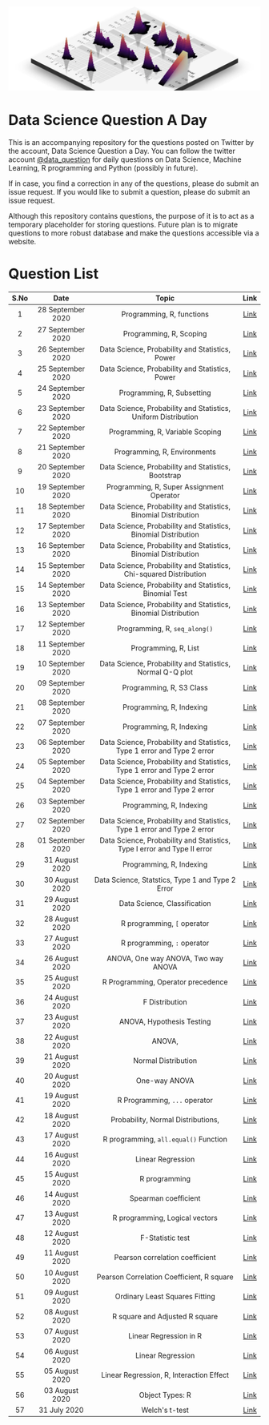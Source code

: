 ![](logo.png)
# Data Science Question A Day

This is an accompanying repository for the questions posted on Twitter by the account, Data Science Question a Day. You can follow the twitter account [@data_question](https://twitter.com/data_question) for daily questions on Data Science, Machine Learning, R programming and Python (possibly in future).

If in case, you find a correction in any of the questions, please do submit an issue request. If you would like to submit a question, please do submit an issue request.

Although this repository contains questions, the purpose of it is to act as a temporary placeholder for storing questions. Future plan is to migrate questions to more robust database and make the questions accessible via a website.

# Question List

|S.No|Date|Topic|Link|
|:---:|:---:|:---:|:---:|
|1|28 September 2020|Programming,  R,  functions|[Link](./questions/q_28092020.md)|
|2|27 September 2020|Programming,  R,  Scoping|[Link](./questions/q_27092020.md)|
|3|26 September 2020|Data Science,  Probability and Statistics,  Power|[Link](./questions/q_26092020.md)|
|4|25 September 2020|Data Science,  Probability and Statistics,  Power|[Link](./questions/q_25092020.md)|
|5|24 September 2020|Programming,  R,  Subsetting|[Link](./questions/q_24092020.md)|
|6|23 September 2020|Data Science,  Probability and Statistics,  Uniform Distribution|[Link](./questions/q_23092020.md)|
|7|22 September 2020|Programming,  R,  Variable Scoping|[Link](./questions/q_22092020.md)|
|8|21 September 2020|Programming,  R,  Environments|[Link](./questions/q_21092020.md)|
|9|20 September 2020|Data Science,  Probability and Statistics,  Bootstrap|[Link](./questions/q_20092020.md)|
|10|19 September 2020|Programming,  R,  Super Assignment Operator|[Link](./questions/q_19092020.md)|
|11|18 September 2020|Data Science,  Probability and Statistics,  Binomial Distribution|[Link](./questions/q_18092020.md)|
|12|17 September 2020|Data Science,  Probability and Statistics,  Binomial Distribution|[Link](./questions/q_17092020.md)|
|13|16 September 2020|Data Science,  Probability and Statistics,  Binomial Distribution|[Link](./questions/q_16092020.md)|
|14|15 September 2020|Data Science,  Probability and Statistics,  Chi-squared Distribution|[Link](./questions/q_15092020.md)|
|15|14 September 2020|Data Science,  Probability and Statistics,  Binomial Test|[Link](./questions/q_14092020.md)|
|16|13 September 2020|Data Science,  Probability and Statistics,  Binomial Distribution|[Link](./questions/q_13092020.md)|
|17|12 September 2020|Programming,  R,  `seq_along()`|[Link](./questions/q_12092020.md)|
|18|11 September 2020|Programming,  R,  List|[Link](./questions/q_11092020.md)|
|19|10 September 2020|Data Science,  Probability and Statistics,  Normal Q-Q plot|[Link](./questions/q_10092020.md)|
|20|09 September 2020|Programming,  R,  S3 Class|[Link](./questions/q_09092020.md)|
|21|08 September 2020|Programming,  R,  Indexing|[Link](./questions/q_08092020.md)|
|22|07 September 2020|Programming,  R,  Indexing|[Link](./questions/q_07092020.md)|
|23|06 September 2020|Data Science,  Probability and Statistics,  Type 1 error and Type 2 error|[Link](./questions/q_06092020.md)|
|24|05 September 2020|Data Science,  Probability and Statistics,  Type 1 error and Type 2 error|[Link](./questions/q_05092020.md)|
|25|04 September 2020|Data Science,  Probability and Statistics,  Type 1 error and Type 2 error|[Link](./questions/q_04092020.md)|
|26|03 September 2020|Programming,  R,  Indexing|[Link](./questions/q_03092020.md)|
|27|02 September 2020|Data Science,  Probability and Statistics,  Type 1 error and Type 2 error|[Link](./questions/q_02092020.md)|
|28|01 September 2020|Data Science,  Probability and Statistics,  Type I error and Type II error|[Link](./questions/q_01092020.md)|
|29|31 August 2020|Programming,  R,  Indexing|[Link](./questions/q_31082020.md)|
|30|30 August 2020|Data Science,  Statstics,  Type 1 and Type 2 Error|[Link](./questions/q_30082020.md)|
|31|29 August 2020|Data Science,  Classification|[Link](./questions/q_29082020.md)|
|32|28 August 2020|R programming,  `[` operator|[Link](./questions/q_28082020.md)|
|33|27 August 2020|R programming,  `:` operator|[Link](./questions/q_27082020.md)|
|34|26 August 2020|ANOVA,  One way ANOVA,  Two way ANOVA|[Link](./questions/q_26082020.md)|
|35|25 August 2020|R Programming,  Operator precedence|[Link](./questions/q_25082020.md)|
|36|24 August 2020|F Distribution|[Link](./questions/q_24082020.md)|
|37|23 August 2020|ANOVA,  Hypothesis Testing|[Link](./questions/q_23082020.md)|
|38|22 August 2020|ANOVA, 	|[Link](./questions/q_22082020.md)|
|39|21 August 2020|Normal Distribution|[Link](./questions/q_21082020.md)|
|40|20 August 2020|One-way ANOVA|[Link](./questions/q_20082020.md)|
|41|19 August 2020|R Programming,  `...` operator|[Link](./questions/q_19082020.md)|
|42|18 August 2020|Probability,  Normal Distributions, 	|[Link](./questions/q_18082020.md)|
|43|17 August 2020|R programming,  `all.equal()` Function|[Link](./questions/q_17082020.md)|
|44|16 August 2020|Linear Regression|[Link](./questions/q_16082020.md)|
|45|15 August 2020|R programming|[Link](./questions/q_15082020.md)|
|46|14 August 2020|Spearman coefficient|[Link](./questions/q_14082020.md)|
|47|13 August 2020|R programming,  Logical vectors|[Link](./questions/q_13082020.md)|
|48|12 August 2020|F-Statistic test|[Link](./questions/q_12082020.md)|
|49|11 August 2020|Pearson correlation coefficient|[Link](./questions/q_11082020.md)|
|50|10 August 2020|Pearson Correlation Coefficient,  R square|[Link](./questions/q_10082020.md)|
|51|09 August 2020|Ordinary Least Squares Fitting|[Link](./questions/q_09082020.md)|
|52|08 August 2020|R square and Adjusted R square|[Link](./questions/q_08082020.md)|
|53|07 August 2020|Linear Regression in R|[Link](./questions/q_07082020.md)|
|54|06 August 2020|Linear Regression|[Link](./questions/q_06082020.md)|
|55|05 August 2020|Linear Regression,  R,  Interaction Effect|[Link](./questions/q_05082020.md)|
|56|03 August 2020|Object Types: R|[Link](./questions/q_03082020.md)|
|57|31 July 2020|Welch's t-test|[Link](./questions/q_31072020.md)|
